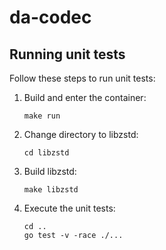 # da-codec

## Running unit tests

Follow these steps to run unit tests:

1. Build and enter the container:
    ```
    make run
    ```

2. Change directory to libzstd:
    ```
    cd libzstd
    ```

3. Build libzstd:
    ```
    make libzstd
    ```

4. Execute the unit tests:
    ```
    cd ..
    go test -v -race ./...
    ```
